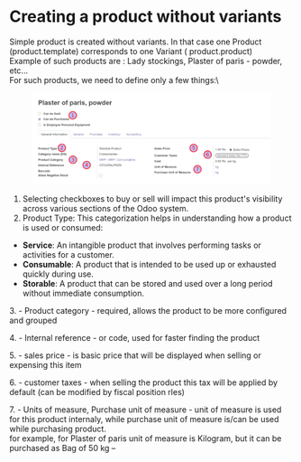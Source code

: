 # Creating a product without variants

Simple product is created without variants. In that case one Product (product.template) corresponds to one Variant ( product.product)\
Example of such products are : Lady stockings, Plaster of paris - powder, etc...\
For such products, we need to define only a few things:\


<figure><img src="../../../.gitbook/assets/image (210).png" alt=""><figcaption></figcaption></figure>

1. Selecting checkboxes to buy or sell will impact this product's visibility across various sections of the Odoo system.
2. Product Type: This categorization helps in understanding how a product is used or consumed:

* **Service**: An intangible product that involves performing tasks or activities for a customer.
* **Consumable**: A product that is intended to be used up or exhausted quickly during use.
* **Storable**: A product that can be stored and used over a long period without immediate consumption.



3\. - Product category - required, allows the product to be more configured and grouped

4\. - Internal reference - or code, used for faster finding the product

5\. - sales price - is basic price that will be displayed when selling or expensing this item

6\. - customer taxes - when selling the product this tax will be applied by default (can be modified by fiscal position rles)

7\. - Units of measure, Purchase unit of measure - unit of measure is used for this product internaly, while purchase unit of measure is/can be used while purchasing product.\
for example, for Plaster of paris unit of measure is Kilogram, but it can be purchased as Bag of 50 kg –
